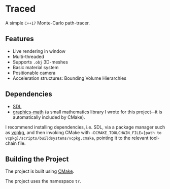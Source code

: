# Traced
A simple `C++17` Monte-Carlo path-tracer. 

## Features
* Live rendering in window
* Multi-threaded
* Supports `.obj` 3D-meshes
* Basic material system
* Positionable camera 
* Acceleration structures: Bounding Volume Hierarchies

## Dependencies
* [SDL](https://www.libsdl.org/)
* [graphics-math](https://github.com/jvmnielsen/graphics-math) (a small mathematics library I wrote for this project--it is automatically included by CMake). 

I recommend installing dependencies, i.e. SDL, via a package manager such as [vcpkg](https://github.com/Microsoft/vcpkg), and then invoking CMake with `-DCMAKE_TOOLCHAIN_FILE=[path to vcpkg]/scripts/buildsystems/vcpkg.cmake`, pointing it to the relevant tool-chain file. 

## Building the Project
The project is built using [CMake](https://cmake.org/). 

The project uses the namespace `tr`. 